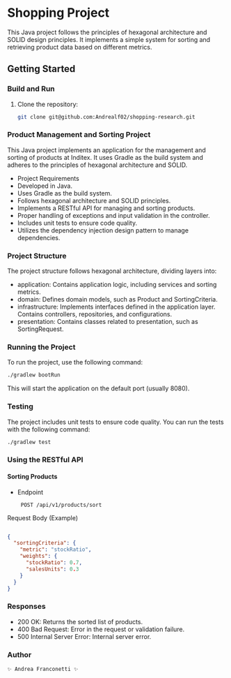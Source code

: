 # Shopping Project

This Java project follows the principles of hexagonal architecture and SOLID design principles. It implements a simple system for sorting and retrieving product data based on different metrics.


## Getting Started

### Build and Run

1. Clone the repository:

   ```bash
   git clone git@github.com:Andrealf02/shopping-research.git

### Product Management and Sorting Project
This Java project implements an application for the management and sorting of products at Inditex. It uses Gradle as the build system and adheres to the principles of hexagonal architecture and SOLID.

- Project Requirements
- Developed in Java.
- Uses Gradle as the build system.
- Follows hexagonal architecture and SOLID principles.
- Implements a RESTful API for managing and sorting products.
- Proper handling of exceptions and input validation in the controller.
- Includes unit tests to ensure code quality.
- Utilizes the dependency injection design pattern to manage dependencies.

### Project Structure
The project structure follows hexagonal architecture, dividing layers into:

- application: Contains application logic, including services and sorting metrics.
- domain: Defines domain models, such as Product and SortingCriteria.
- infrastructure: Implements interfaces defined in the application layer. Contains controllers, repositories, and configurations.
- presentation: Contains classes related to presentation, such as SortingRequest.

### Running the Project
To run the project, use the following command:

```bash
./gradlew bootRun
```

This will start the application on the default port (usually 8080).

### Testing
The project includes unit tests to ensure code quality. You can run the tests with the following command:

```bash
./gradlew test
```

### Using the RESTful API
#### Sorting Products
- Endpoint

   ```` http
    POST /api/v1/products/sort

Request Body (Example)
```json

{
  "sortingCriteria": {
    "metric": "stockRatio",
    "weights": {
      "stockRatio": 0.7,
      "salesUnits": 0.3
    }
  }
}
````
### Responses
* 200 OK: Returns the sorted list of products.
* 400 Bad Request: Error in the request or validation failure.
* 500 Internal Server Error: Internal server error.

### Author
````
✨ Andrea Franconetti ✨

